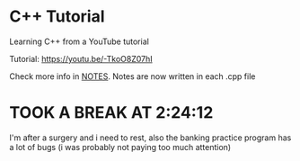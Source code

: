 # C++ Tutorial
Learning C++ from a YouTube tutorial

Tutorial: https://youtu.be/-TkoO8Z07hI

Check more info in [NOTES](./NOTES.md).
Notes are now written in each .cpp file

# TOOK A BREAK AT 2:24:12
I'm after a surgery and i need to rest, also the banking practice program has a lot of bugs (i was probably not paying too much attention)